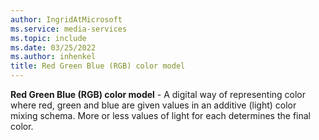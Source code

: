```yaml
---
author: IngridAtMicrosoft
ms.service: media-services
ms.topic: include
ms.date: 03/25/2022
ms.author: inhenkel
title: Red Green Blue (RGB) color model
---
```


**Red Green Blue (RGB) color model** - A digital way of representing color where red, green and blue are given values in an additive (light) color mixing schema. More or less values of light for each determines the final color.
